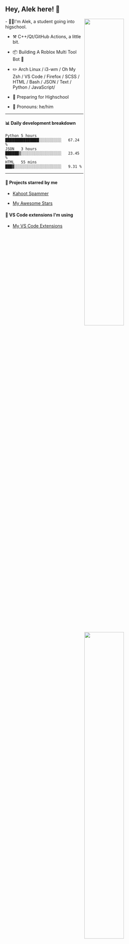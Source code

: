 ## Hey, Alek here! :wave:

<img align="right" width="50%" src="https://github.com/Alektherblxdev/Github-Stats/blob/master/generated/overview.svg">
-   👨‍💻I'm Alek, a student going into higschool. 

-   :hammer_and_pick: C++/Qt/GitHub Actions, a little bit.

-   :package: Building A Roblox Multi Tool Bot :eyes:

-   :pencil2: Arch Linux / i3-wm / Oh My Zsh / VS Code / Firefox / SCSS / HTML / Bash / JSON / Text / Python / JavaScript/

-   :seedling: Preparing for Highschool

-   :man: Pronouns: he/him


---


#### :bar_chart: Daily development breakdown

<!--START_SECTION:waka-->
```text
Python 5 hours         ███████████████░░░░░░░░░░   67.24 % 
JSON   3 hours         ██████▒░░░░░░░░░░░░░░░░░░   23.45 % 
HTML   55 mins         ███▓░░░░░░░░░░░░░░░░░░░░░   9.31 % 
```
<!--END_SECTION:waka-->

---

#### :star2: Projects starred by me

- [Kahoot Spammer](KahootSpammer.md)

- [My Awesome Stars](AWESOME-STARS.md)


#### :wrench: VS Code extensions I'm using

- [My VS Code Extensions](MY-VSCODE-EXTENSIONS.md)

<img align="right" width="50%" src="https://github.com/Alektherblxdev/Github-Stats/blob/master/generated/languages.svg">


